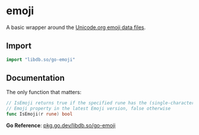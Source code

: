 # emoji

A basic wrapper around the [Unicode.org emoji data files](http://unicode.org/Public/emoji/).

## Import

```go
import "libdb.so/go-emoji"
```

## Documentation

The only function that matters:

```go
// IsEmoji returns true if the specified rune has the (single-character)
// Emoji property in the latest Emoji version, false otherwise
func IsEmoji(r rune) bool
```

**Go Reference**: [pkg.go.dev/libdb.so/go-emoji](https://pkg.go.dev/libdb.so/go-emoji)
